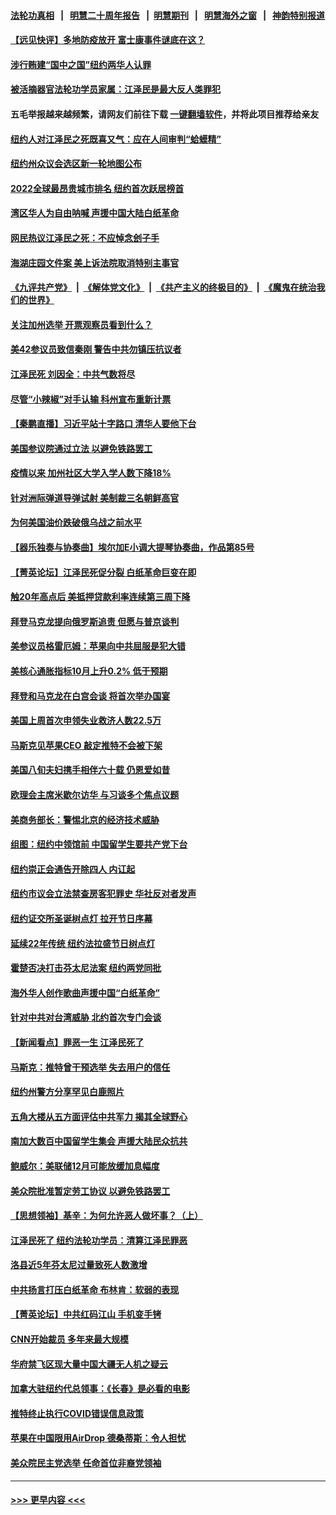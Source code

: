 #### [法轮功真相](https://github.com/gfw-breaker/truth/blob/master/README.md?t=0) &nbsp;&nbsp;|&nbsp;&nbsp; [明慧二十周年报告](https://github.com/gfw-breaker/mh-reports/blob/master/README.md?t=0) &nbsp;&nbsp;|&nbsp;&nbsp;[明慧期刊](https://github.com/gfw-breaker/mh-qikan) &nbsp;&nbsp;|&nbsp;&nbsp; [明慧海外之窗](https://github.com/gfw-breaker/mh-news/blob/master/README.md?t=0) &nbsp;&nbsp;|&nbsp;&nbsp; [神韵特别报道](https://github.com/gfw-breaker/mh-news/blob/master/shenyun.md?t=0)
#### [【远见快评】多地防疫放开 富士康事件谜底在这？](../pages/nsc412/n13877051.md?t=12022202) 
#### [涉行贿建“国中之国”纽约两华人认罪](../pages/nsc412/n13877200.md?t=12022202) 
#### [被活摘器官法轮功学员家属：江泽民是最大反人类罪犯](../pages/nsc412/n13877209.md?t=12022202) 
#### 五毛举报越来越频繁，请网友们前往下载 [一键翻墙软件](https://github.com/gfw-breaker/ssr-accounts)，并将此项目推荐给亲友
#### [纽约人对江泽民之死既喜又气：应在人间审判“蛤蟆精”](../pages/nsc412/n13877168.md?t=12022202) 
#### [纽约州众议会选区新一轮地图公布](../pages/nsc412/n13877203.md?t=12022202) 
#### [2022全球最昂贵城市排名 纽约首次跃居榜首](../pages/nsc412/n13877054.md?t=12022202) 
#### [湾区华人为自由呐喊 声援中国大陆白纸革命](../pages/nsc412/n13877164.md?t=12022202) 
#### [网民热议江泽民之死：不应悼念刽子手](../pages/nsc412/n13877162.md?t=12022202) 
#### [海湖庄园文件案 美上诉法院取消特别主事官](../pages/nsc412/n13877119.md?t=12022202) 
#### [《九评共产党》](https://github.com/begood0513/9ping.md/blob/master/README.md) &nbsp;|&nbsp; [《解体党文化》](../../../../jtdwh.md/blob/master/README.md)  &nbsp;|&nbsp; [《共产主义的终极目的》](../../../../gczydzjmd.md/blob/master/README.md) &nbsp;|&nbsp; [《魔鬼在统治我们的世界》](../../../../mgztzwmdsj.md/blob/master/README.md) 
#### [关注加州选举 开票观察员看到什么？](../pages/nsc412/n13877124.md?t=12022202) 
#### [美42参议员致信秦刚 警告中共勿镇压抗议者](../pages/nsc412/n13877070.md?t=12022202) 
#### [江泽民死 刘因全：中共气数将尽](../pages/nsc412/n13877096.md?t=12022202) 
#### [尽管“小辣椒”对手认输 科州宣布重新计票](../pages/nsc412/n13877029.md?t=12022202) 
#### [【秦鹏直播】习近平站十字路口 清华人要他下台](../pages/nsc412/n13877008.md?t=12022202) 
#### [美国参议院通过立法 以避免铁路罢工](../pages/nsc412/n13877009.md?t=12022202) 
#### [疫情以来 加州社区大学入学人数下降18%](../pages/nsc412/n13876935.md?t=12022202) 
#### [针对洲际弹道导弹试射 美制裁三名朝鲜高官](../pages/nsc412/n13876955.md?t=12022202) 
#### [为何美国油价跌破俄乌战之前水平](../pages/nsc412/n13876960.md?t=12022202) 
#### [【器乐独奏与协奏曲】埃尔加E小调大提琴协奏曲，作品第85号](../pages/nsc412/n13876952.md?t=12022202) 
#### [【菁英论坛】江泽民死促分裂 白纸革命巨变在即](../pages/nsc412/n13876977.md?t=12022202) 
#### [触20年高点后 美抵押贷款利率连续第三周下降](../pages/nsc412/n13876884.md?t=12022202) 
#### [拜登马克龙提向俄罗斯追责 但愿与普京谈判](../pages/nsc412/n13876932.md?t=12022202) 
#### [美参议员格雷厄姆：苹果向中共屈服是犯大错](../pages/nsc412/n13876862.md?t=12022202) 
#### [美核心通胀指标10月上升0.2% 低于预期](../pages/nsc412/n13876265.md?t=12022202) 
#### [拜登和马克龙在白宫会谈 将首次举办国宴](../pages/nsc412/n13876725.md?t=12022202) 
#### [美国上周首次申领失业救济人数22.5万](../pages/nsc412/n13876866.md?t=12022202) 
#### [马斯克见苹果CEO 敲定推特不会被下架](../pages/nsc412/n13876640.md?t=12022202) 
#### [美国八旬夫妇携手相伴六十载 仍恩爱如昔](../pages/nsc412/n13876557.md?t=12022202) 
#### [欧理会主席米歇尔访华 与习谈多个焦点议题](../pages/nsc412/n13876726.md?t=12022202) 
#### [美商务部长：警惕北京的经济技术威胁](../pages/nsc412/n13876310.md?t=12022202) 
#### [组图：纽约中领馆前 中国留学生要共产党下台](../pages/nsc412/n13875829.md?t=12022202) 
#### [纽约崇正会通告开除四人 内讧起](../pages/nsc412/n13876502.md?t=12022202) 
#### [纽约市议会立法禁查房客犯罪史 华社反对者发声](../pages/nsc412/n13876495.md?t=12022202) 
#### [纽约证交所圣诞树点灯 拉开节日序幕](../pages/nsc412/n13876478.md?t=12022202) 
#### [延续22年传统 纽约法拉盛节日树点灯](../pages/nsc412/n13876473.md?t=12022202) 
#### [霍楚否决打击芬太尼法案 纽约两党同批](../pages/nsc412/n13876493.md?t=12022202) 
#### [海外华人创作歌曲声援中国“白纸革命”](../pages/nsc412/n13876509.md?t=12022202) 
#### [针对中共对台湾威胁 北约首次专门会谈](../pages/nsc412/n13876423.md?t=12022202) 
#### [【新闻看点】罪恶一生 江泽民死了](../pages/nsc412/n13876336.md?t=12022202) 
#### [马斯克：推特曾干预选举 失去用户的信任](../pages/nsc412/n13876434.md?t=12022202) 
#### [纽约州警方分享罕见白鹿照片](../pages/nsc412/n13876425.md?t=12022202) 
#### [五角大楼从五方面评估中共军力 揭其全球野心](../pages/nsc412/n13876394.md?t=12022202) 
#### [南加大数百中国留学生集会 声援大陆民众抗共](../pages/nsc412/n13876382.md?t=12022202) 
#### [鲍威尔：美联储12月可能放缓加息幅度](../pages/nsc412/n13876342.md?t=12022202) 
#### [美众院批准暂定劳工协议 以避免铁路罢工](../pages/nsc412/n13876257.md?t=12022202) 
#### [【思想领袖】基辛：为何允许恶人做坏事？（上）](../pages/nsc412/n13875667.md?t=12022202) 
#### [江泽民死了 纽约法轮功学员：清算江泽民罪恶](../pages/nsc412/n13876312.md?t=12022202) 
#### [洛县近5年芬太尼过量致死人数激增](../pages/nsc412/n13876361.md?t=12022202) 
#### [中共扬言打压白纸革命 布林肯：软弱的表现](../pages/nsc412/n13876302.md?t=12022202) 
#### [【菁英论坛】中共红码江山 手机变手铐](../pages/nsc412/n13876292.md?t=12022202) 
#### [CNN开始裁员 多年来最大规模](../pages/nsc412/n13876274.md?t=12022202) 
#### [华府禁飞区现大量中国大疆无人机之疑云](../pages/nsc412/n13876273.md?t=12022202) 
#### [加拿大驻纽约代总领事：《长春》是必看的电影](../pages/nsc412/n13875854.md?t=12022202) 
#### [推特终止执行COVID错误信息政策](../pages/nsc412/n13875656.md?t=12022202) 
#### [苹果在中国限用AirDrop 德桑蒂斯：令人担忧](../pages/nsc412/n13876137.md?t=12022202) 
#### [美众院民主党选举 任命首位非裔党领袖](../pages/nsc412/n13876167.md?t=12022202) 

----
#### [ >>> 更早内容 <<< ](../indexes/nsc412-earlier.md)
